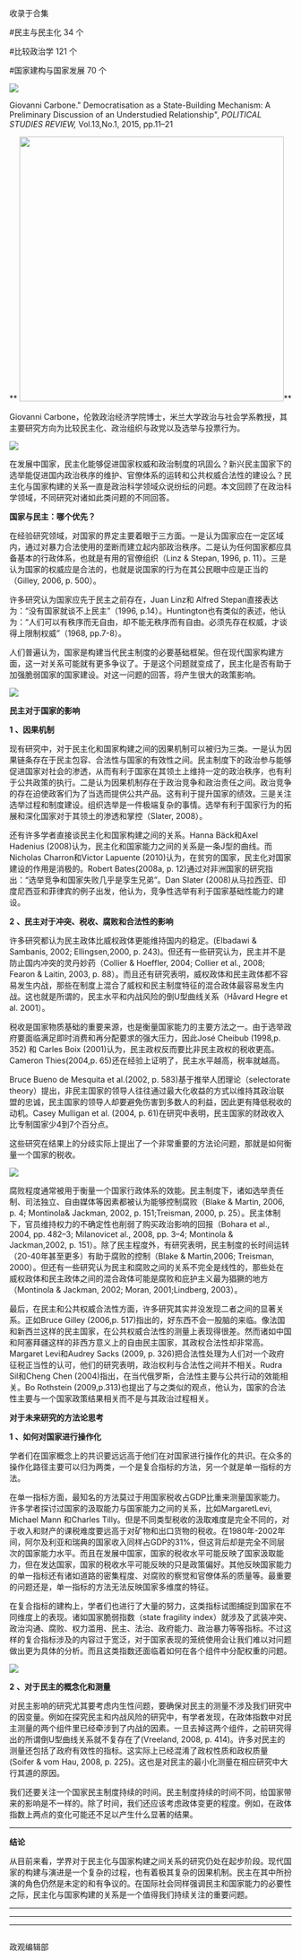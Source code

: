 

收录于合集

#民主与民主化 34 个

#比较政治学 121 个

#国家建构与国家发展 70 个

**<img src='/images/641/2.png' width='auto' />**

Giovanni Carbone." Democratisation as a State-Building Mechanism: A
Preliminary Discussion of an Understudied Relationship", _POLITICAL STUDIES
REVIEW,_ Vol.13,No.1, 2015, pp.11–21

 ** **<img src='/images/641/3.png' width='472px' />****

Giovanni Carbone，伦敦政治经济学院博士，米兰大学政治与社会学系教授，其主要研究方向为比较民主化、政治组织与政党以及选举与投票行为。

![](/images/641/4.png)

在发展中国家，民主化能够促进国家权威和政治制度的巩固么？新兴民主国家下的选举能促进国内政治秩序的维护、官僚体系的运转和公共权威合法性的建设么？民主化与国家构建的关系一直是政治科学领域众说纷纭的问题。本文回顾了在政治科学领域，不同研究对诸如此类问题的不同回答。

**国家与民主：哪个优先？**

在经验研究领域，对国家的界定主要着眼于三方面。一是认为国家应在一定区域内，通过对暴力合法使用的垄断而建立起内部政治秩序。二是认为任何国家都应具备基本的行政体系，也就是有用的官僚组织（Linz
& Stepan, 1996, p. 11）。三是认为国家的权威应是合法的，也就是说国家的行为在其公民眼中应是正当的（Gilley, 2006, p.
500）。

许多研究认为国家应先于民主之前存在，Juan Linz和 Alfred Stepan直接表达为：“没有国家就谈不上民主”（1996,
p.14）。Huntington也有类似的表述，他认为：“人们可以有秩序而无自由，却不能无秩序而有自由。必须先存在权威，才谈得上限制权威”（1968,
pp.7-8）。

人们普遍认为，国家是构建当代民主制度的必要基础框架。但在现代国家构建方面，这一对关系可能就有更多争议了。于是这个问题就变成了，民主化是否有助于加强脆弱国家的国家建设。对这一问题的回答，将产生很大的政策影响。

![](/images/641/5.jpeg)

 **民主对于国家的影响**

 **1** **、因果机制**

现有研究中，对于民主化和国家构建之间的因果机制可以被归为三类。一是认为因果链条存在于民主包容、合法性与国家的有效性之间。民主制度下的政治参与能够促进国家对社会的渗透，从而有利于国家在其领土上维持一定的政治秩序，也有利于公共政策的执行。二是认为因果机制存在于政治竞争和政治责任之间。政治竞争的存在迫使政客们为了当选而提供公共产品。这有利于提升国家的绩效。三是关注选举过程和制度建设。组织选举是一件极端复杂的事情。选举有利于国家行为的拓展和深化国家对于其领土的渗透和掌控（Slater,
2008）。

还有许多学者直接谈民主化和国家构建之间的关系。Hanna Bäck和Axel Hadenius
(2008)认为，民主化和国家能力之间的关系是一条J型的曲线。而Nicholas Charron和Victor Lapuente
(2010)认为，在贫穷的国家，民主化对国家建设的作用是消极的。Robert Bates(2008a, p.
12)通过对非洲国家的研究指出：“选举竞争和国家失败几乎是孪生兄弟”。Dan Slater
(2008)从马拉西亚、印度尼西亚和菲律宾的例子出发，他认为，竞争性选举有利于国家基础性能力的建设。

 **2** **、民主对于冲突、税收、腐败和合法性的影响**

许多研究都认为民主政体比威权政体更能维持国内的稳定。(Elbadawi & Sambanis, 2002; Ellingsen,2000, p.
243)。但还有一些研究认为，民主并不是防止国内冲突的灵丹妙药（Collier & Hoeffler, 2004; Collier et al.,
2008; Fearon & Laitin, 2003, p.
88）。而且还有研究表明，威权政体和民主政体都不容易发生内战，那些在制度上混合了威权和民主制度特征的混合政体最容易发生内战。这也就是所谓的，民主水平和内战风险的倒U型曲线关系（Håvard
Hegre et al. 2001）。

税收是国家物质基础的重要来源，也是衡量国家能力的主要方法之一。由于选举政府要面临满足即时消费和再分配要求的强大压力，因此José Cheibub
(1998,p. 352) 和 Carles Boix (2001)认为，民主政权反而要比非民主政权的税收更高。Cameron Thies(2004,p.
65)还在经验上证明了，民主水平越高，税率就越高。

Bruce Bueno de Mesquita et al.(2002, p. 583)基于推举人团理论（selectorate
theory）提出，非民主国家的领导人往往通过最大化收益的方式以维持其政治联盟的忠诚，民主国家的领导人却要避免伤害到多数人的利益，因此更有降低税收的动机。Casey
Mulligan et al. (2004, p. 61)在研究中表明，民主国家的财政收入比专制国家少4到7个百分点。

这些研究在结果上的分歧实际上提出了一个非常重要的方法论问题，那就是如何衡量一个国家的税收。

![](/images/641/6.jpeg)

腐败程度通常被用于衡量一个国家行政体系的效能。民主制度下，诸如选举责任制、司法独立、自由媒体等因素都被认为能够控制腐败（Blake & Martin,
2006, p. 4; Montinola& Jackman, 2002, p. 151;Treisman, 2000, p.
25）。民主体制下，官员维持权力的不确定性也削弱了购买政治影响的回报（Bohara et al., 2004, pp. 482–3; Milanovicet
al., 2008, pp. 3–4; Montinola & Jackman,2002, p.
151）。除了民主程度外，有研究表明，民主制度的长时间运转（20-40年甚至更多）有助于腐败的控制（Blake & Martin,2006;
Treisman,
2000）。但还有一些研究认为民主和腐败之间的关系不完全是线性的，那些处在威权政体和民主政体之间的混合政体可能是腐败和庇护主义最为猖獗的地方（Montinola
& Jackman, 2002; Moran, 2001;Lindberg, 2003）。

最后，在民主和公共权威合法性方面，许多研究其实并没发现二者之间的显著关系。正如Bruce Gilley (2006,p.
517)指出的，好东西不会一股脑的来临。像法国和新西兰这样的民主国家，在公共权威合法性的测量上表现得很差。然而诸如中国和阿塞拜疆这样的非西方意义上的自由民主国家，其政权合法性却非常高。Margaret
Levi和Audrey Sacks (2009, p.
326)把合法性处理为人们对一个政府征税正当性的认可，他们的研究表明，政治权利与合法性之间并不相关。Rudra Sil和Cheng Chen
(2004)指出，在当代俄罗斯，合法性主要与公共行动的效能相关。Bo Rothstein
(2009,p.313)也提出了与之类似的观点，他认为，国家的合法性主要与一个国家政策结果相关而不是与其政治过程相关。

**对于未来研究的方法论思考**

 **1** **、如何对国家进行操作化**

学者们在国家概念上的共识要远远高于他们在对国家进行操作化的共识。在众多的操作化路径主要可以归为两类，一个是复合指标的方法，另一个就是单一指标的方法。

在单一指标方面，最知名的方法莫过于用国家税收占GDP比重来测量国家能力。许多学者探讨过国家的汲取能力与国家能力之间的关系，比如MargaretLevi,
Michael Mann 和Charles
Tilly。但是不同类型税收的汲取难度是完全不同的，对于收入和财产的课税难度要远高于对矿物和出口货物的税收。在1980年-2002年间，阿尔及利亚和瑞典的国家收入同样占GDP的31%，但这背后却是完全不同层次的国家能力水平。而且在发展中国家，国家的税收水平可能反映了国家汲取能力，但在发达国家，国家的税收水平可能反映的只是政策偏好。其他反映国家能力的单一指标还有诸如道路的密集程度、对腐败的察觉和官僚体系的质量等。最重要的问题还是，单一指标的方法无法反映国家多维度的特征。

在复合指标的建构上，学者们也进行了大量的努力，这类指标试图捕捉到国家在不同维度上的表现。诸如国家脆弱指数（state fragility
index）就涉及了武装冲突、政治沟通、腐败、权力滥用、民主、法治、政府能力、政治暴力等等指标。不过这样的复合指标涉及的内容过于宽泛，对于国家表现的笼统使用会让我们难以对问题做出更为具体的分析。而且这类指数还面临着如何在各个组件中分配权重的问题。

![](/images/641/7.jpeg)

 **2** **、对于民主的概念化和测量**

对民主影响的研究尤其要考虑内生性问题，要确保对民主的测量不涉及我们研究中的因变量。例如在探究民主和内战风险的研究中，有学者发现，在政体指数中对民主测量的两个组件里已经牵涉到了内战的因素。一旦去掉这两个组件，之前研究得出的所谓倒U型曲线关系就不复存在了(Vreeland,
2008, p. 414)。许多对民主的测量还包括了政府有效性的指标。这实际上已经混淆了政权性质和政权质量(Soifer & vom Hau, 2008,
p. 225)。这也是对民主的最小化测量在相应研究中大行其道的原因。

我们还要关注一个国家民主制度持续的时间。民主制度持续的时间不同，给国家带来的影响是不一样的。除了时间，我们还应该考虑政体变更的程度。例如，在政体指数上两点的变化可能还不足以产生什么显著的结果。

 ****

**结论**

从目前来看，学界对于民主化与国家构建之间关系的研究仍处在起步阶段。现代国家的构建与演进是一个复杂的过程，也有着极其复杂的因果机制。民主在其中所扮演的角色仍然是未定的和有争议的。在国际社会同样强调民主和国家能力的必要性之际，民主化与国家构建的关系是一个值得我们持续关注的重要问题。
****

****  
****  

![]()

政观编辑部

